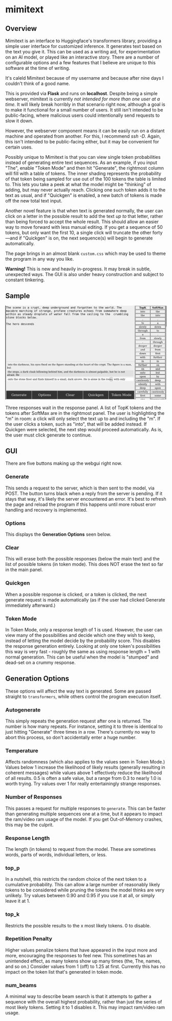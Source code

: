 # mimitext

## Overview

Mimitext is an interface to Huggingface's transformers library, providing a simple user interface for customized inference. It generates text based on the text you give it. This can be used as a writing aid, for experimentation on an AI model, or played like an interactive story. There are a number of configurable options and a few features that I believe are unique to this software at the time of writing.

It's caleld Mimitext because of my username and because after nine days I couldn't think of a good name.

This is provided via **Flask** and runs on **localhost**. Despite being a simple webserver, mimitext is currently *not intended for more than one user at a time.* It will likely break horribly in that scenario right now, although a goal is to make it functional for a small number of users. It still isn't intended to be public-facing, where malicious users could intentionally send requests to slow it down.

However, the webserver component means it can be easily run on a distant machine and operated from another. For this, I recommend *ssh -D*. Again, this isn't intended to be public-facing either, but it may be convenient for certain uses.

Possibly unique to Mimitext is that you can view single token probabilities instead of generating entire text sequences. As an example, if you input "The", enable "Token Mode" and then hit "Generate", the rightmost column will fill with a table of tokens. The inner shading represents the probability of that token being sampled for use out of the 100 tokens the table is limited to. This lets you take a peek at what the model might be "thinking" of adding, but may never actually reach. Clicking one such token adds it to the text as usual, and if "Quickgen" is enabled, a new batch of tokens is made off the new total text input.

Another novel feature is that when text is generated normally, the user can click on a letter in the possible result to add the text *up to* that letter, rather than being forced to accept the whole result. This should allow an easier way to move forward with less manual editing. If you get a sequence of 50 tokens, but only want the first 10, a single click will truncate the other forty—and if "Quickgen" is on, the next sequence(s) will begin to generate automatically.

The page brings in an almost blank `custom.css` which may be used to theme the program in any way you like.

**Warning!** This is new and heavily in-progress. It may break in subtle, unexpected ways. The GUI is also under heavy construction and subject to constant tinkering.

## Sample
![Example](demo/demo_01.png)

Three responses wait in the response panel. A list of TopK tokens and the tokens after SoftMax are in the rightmost panel. The user is highlighting the "m" in room: a click will only select the text up to and including the "m". If the user clicks a token, such as "into", that will be added instead. If Quickgen were selected, the next step would proceed automatically. As is, the user must click generate to continue.

## GUI
There are five buttons making up the webgui right now.

### Generate
This sends a request to the server, which is then sent to the model, via POST. The button turns black when a reply from the server is pending. If it stays that way, it's likely the server encountered an error. It's best to refresh the page and reload the program if this happens until more robust erorr handling and recovery is implemented.

### Options
This displays the **Generation Options** seen below.

### Clear
This will erase both the possible responses (below the main text) and the list of possible tokens (in token mode). This does NOT erase the text so far in the main panel.

### Quickgen
When a possible response is clicked, or a token is clicked, the next generate request is made automatically (as if the user had clicked Generate immediately afterward.)

### Token Mode
In Token Mode, only a response length of 1 is used. However, the user can view many of the possibilities and decide which one they wish to keep, instead of letting the model decide by the probability score. This disables the response generation entirely. Looking at only one token's possibilities this way is very fast - roughly the same as using response length = 1 with normal generation. This can be useful when the model is "stumped" and dead-set on a crummy response.

## Generation Options
These options will affect the way text is generated. Some are passed straight to `transformers`, while others control the program execution itself.

### Autogenerate
This simply repeats the generation request after one is returned. The number is how many repeats. For instance, setting it to three is identical to just hitting "Generate" three times in a row. There's currently no way to abort this process, so don't accidentally enter a huge number.

### Temperature
Affects randomness (which also applies to the values seen in Token Mode.)
Values below 1 increase the likelihood of likely results (generally resulting in coherent messages) while values above 1 effectively reduce the likelihood of all results.
0.5 is often a safe value, but a range from 0.3 to nearly 1.0 is worth trying. Try values over 1 for really entertainingly strange responses.

### Number of Responses
This passes a request for multiple responses to `generate`. This can be faster than generating multiple sequences one at a time, but it appears to impact the ram/video ram usage of the model. If you get Out-of-Memory crashes, this may be the culprit.

### Response Length
The length (in tokens) to request from the model. These are sometimes words, parts of words, individual letters, or less.

### top_p
In a nutshell, this restricts the random choice of the next token to a cumulative probability. This can allow a large number of reasonably likely tokens to be considered while pruning the tokens the model thinks are very unlikely. Try values between 0.90 and 0.95 if you use it at all, or simply leave it at 1.

### top_k
Restricts the possible results to the x most likely tokens. 0 to disable.

### Repetition Penalty
Higher values penalize tokens that have appeared in the input more and more, encouraging the responses to feel new. This sometimes has an unintended effect, as many tokens show up many times (the, The, names, and so on.) Consider values from 1 (off) to 1.25 at first.
Currently this has no impact on the token list that's generated in token mode.

### num_beams
A minimal way to describe beam search is that it attempts to gather a sequence with the overall highest probability, rather than just the series of most likely tokens. Setting it to 1 disables it. This may impact ram/video ram usage.
